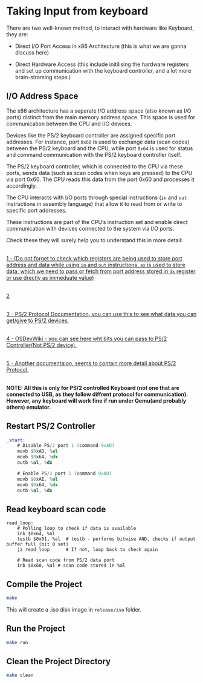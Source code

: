 # Taking Input from keyboard

There are two well-known method, to interact with hardware like Keyboard, they are:

- Direct I/O Port Access in x86 Architecture (this is what we are gonna discuss here)

- Direct Hardware Access (this include initilising the hardware registers and set up communication with the keyboard controller, and a lot more brain-stroming steps.)

## I/O Address Space

The x86 architecture has a separate I/O address space (also known as I/O ports) distinct from the main memory address space. This space is used for communication between the CPU and I/O devices.

Devices like the PS/2 keyboard controller are assigned specific port addresses. For instance, port `0x60` is used to exchange data (scan codes) between the PS/2 keyboard and the CPU, while port `0x64` is used for status and command communication with the PS/2 keyboard controller itself.

The PS/2 keyboard controller, which is connected to the CPU via these ports, sends data (such as scan codes when keys are pressed) to the CPU via port 0x60. The CPU reads this data from the port 0x60 and processes it accordingly.

The CPU interacts with I/O ports through special instructions (`in` and `out` instructions in assembly language) that allow it to read from or write to specific port addresses.

These instructions are part of the CPU’s instruction set and enable direct communication with devices connected to the system via I/O ports.

Check these they will surely help you to understand this in more detail:<br><br>

<a target="_blank" href="https://opensecuritytraining.info/IntroBIOS_files/Day1_04_Advanced%20x86%20-%20BIOS%20and%20SMM%20Internals%20-%20IO.pdf"><u>1 - (Do not forget to check which registers are being used to store port address and data while using `in` and `out` instructions. `ax` is used to store data, which we need to pass or fetch from port address stored in `dx` register or use drectly as immeduate value)</u></a><br><br>

<a target="_blank" href="https://pdos.csail.mit.edu/6.828/2008/readings/i386/c08.htmf"><u>2</u></a><br><br>

<a target="_blank" href="http://www-ug.eecg.utoronto.ca/desl/manuals/ps2.pdf
"><u>3 - PS/2 Protocol Documentation, you can use this to see what data you can get/give to PS/2 devices.</u></a><br><br>

<a target="_blank" href="https://wiki.osdev.org/%228042%22_PS/2_Controller#Interrupts"><u>4 - OSDevWiki - you can see here wht bits you can pass to PS/2 Controller(Not PS/2 device).</u></a><br><br>

<a target="_blank" href="https://valhalla.altium.com/Learning-Guides/PS2-PS2_Controller.pdf"><u>5 - Another documentaion, seems to contain more detail about PS/2 Protocol.</u></a><br><br>


<b>NOTE: All this is only for PS/2 controlled Keyboard (not one that are connected to USB, as they follow diffrent protocol for communication). However, any keyboard will work fine if run under Qemu(and probably others) emulator.</b>

## Restart PS/2 Controller

```asm
_start:
	# Disable PS/2 port 1 (command 0xAD)
	movb $0xAD, %al
	movb $0x64, %dx
	outb %al, %dx

	# Enable PS/2 port 1 (command 0xAD)
	movb $0xAE, %al
	movb $0x64, %dx
	outb %al, %dx
```

## Read keyboard scan code

```assembly
read_loop:
	# Polling loop to check if data is available 
	inb $0x64, %al
    testb $0x01, %al  # testb - performs bitwise AND, checks if output buffer full (bit 0 set)
    jz read_loop      # If not, loop back to check again

    # Read scan code from PS/2 data port
    inb $0x60, %al # scan code stored in %al
```

## Compile the Project

```bash
make
```

This will create a .iso disk image in `release/iso` folder.

## Run the Project

```bash
make run
```

## Clean the Project Directory

```bash
make clean
```